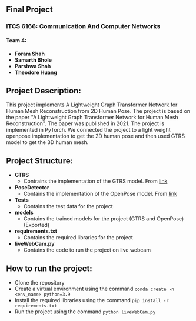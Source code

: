 ## Final Project
### ITCS 6166: Communication And Computer Networks
#### Team 4:
- **Foram Shah**
- **Samarth Bhole**
- **Parshwa Shah**
- **Theodore Huang**

## Project Description:
This project implements A Lightweight Graph Transformer Network for Human Mesh Reconstruction from 2D Human Pose. The project is based on the paper "A Lightweight Graph Transformer Network for Human Mesh Reconstruction". The paper was published in 2021. The project is implemented in PyTorch. We connected the project to a light weight openpose implementation to get the 2D human pose and then used GTRS model to get the 3D human mesh. 

## Project Structure:
- **GTRS**
    - Contrains the implementation of the GTRS model. From [link](https://github.com/zczcwh/GTRS)
- **PoseDetector**
    - Contains the implementation of the OpenPose model. From [link](https://github.com/Daniil-Osokin/lightweight-human-pose-estimation.pytorch)
- **Tests**
    - Contains the test data for the project
- **models**
    - Contains the trained models for the project (GTRS and OpenPose) (Exported)
- **requirements.txt**
    - Contains the required libraries for the project
- **liveWebCam.py**
    - Contains the code to run the project on live webcam

## How to run the project:
- Clone the repository
- Create a virtual environment using the command `conda create -n <env_name> python=3.9`
- Install the required libraries using the command `pip install -r requirements.txt`
- Run the project using the command `python liveWebCam.py`
